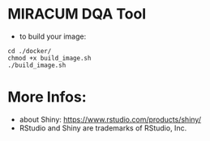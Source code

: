 # MIRACUM DQA Tool  

- to build your image:
```
cd ./docker/
chmod +x build_image.sh
./build_image.sh
```

# More Infos:
- about Shiny: https://www.rstudio.com/products/shiny/  
- RStudio and Shiny are trademarks of RStudio, Inc.  
